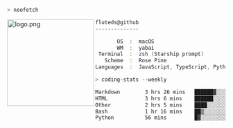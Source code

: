 ```zsh
> neofetch
```

<!--img align="left" src="https://github.com/fluteds.png" alt="logo.png" width="200"/>-->
<img align="left" src="https://external-content.duckduckgo.com/iu/?u=https%3A%2F%2F78.media.tumblr.com%2F975fca5f82161b190efdcaa05ffbd4ec%2Ftumblr_p6q6m9TJF01x3p3jmo1_500.png&f=1&nofb=1" alt="logo.png" width="200"/>

```csharp
fluteds@github
--------------

       OS  :  macOS
       WM  :  yabai
 Terminal  :  zsh (Starship prompt)  
   Scheme  :  Rose Pine  
Languages  :  JavaScript, TypeScript, Python, HTML, CSS  

```

```zsh
> coding-stats --weekly
```

<!--START_SECTION:waka-->

```txt
Markdown        3 hrs 26 mins   ██████▓░░░░░░░░░░░░░░░░░░   26.34 %
HTML            3 hrs 6 mins    ██████░░░░░░░░░░░░░░░░░░░   23.74 %
Other           2 hrs 5 mins    ████░░░░░░░░░░░░░░░░░░░░░   15.98 %
Bash            1 hr 16 mins    ██▒░░░░░░░░░░░░░░░░░░░░░░   09.78 %
Python          56 mins         █▓░░░░░░░░░░░░░░░░░░░░░░░   07.21 %
```

<!--END_SECTION:waka-->

